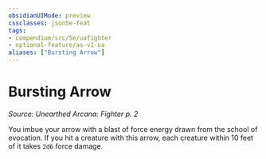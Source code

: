 ```yaml
---
obsidianUIMode: preview
cssclasses: json5e-feat
tags:
- compendium/src/5e/uafighter
- optional-feature/as-v1-ua
aliases: ["Bursting Arrow"]
---
```

# Bursting Arrow
*Source: Unearthed Arcana: Fighter p. 2*  

You imbue your arrow with a blast of force energy drawn from the school of evocation. If you hit a creature with this arrow, each creature within 10 feet of it takes `2d6` force damage.